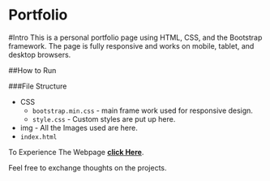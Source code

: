 # Portfolio

#Intro
This is a personal portfolio page using HTML, CSS, and the Bootstrap framework.
The page is fully responsive and works on mobile, tablet, and desktop browsers.

##How to Run

###File Structure
* CSS
   * `bootstrap.min.css` - main frame work used for responsive design.
   * `style.css` - Custom styles are put up here.
* img - All the Images used are here.
* `index.html`

To Experience The Webpage [**click Here**](https://prajwalkumarshettigar.github.io/Portfolio/).

Feel free to exchange thoughts on the projects.

